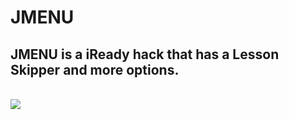 # JMENU
<p align="center">
<h2>JMENU is a iReady hack that has a Lesson Skipper and more options.</h2>
  <br>
<img src="https://cdn.glitch.me/3ffb250d-17ed-4059-96f6-b63105c97664/logo.png"></img>
<p>

